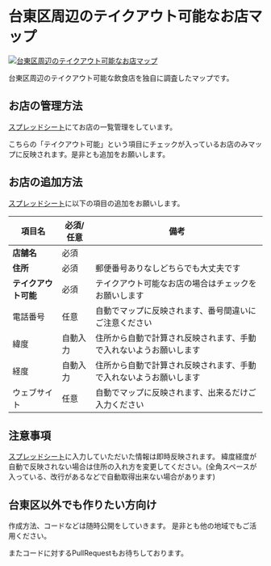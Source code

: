 # 台東区周辺のテイクアウト可能なお店マップ

[![台東区周辺のテイクアウト可能なお店マップ](https://user-images.githubusercontent.com/6129513/79033298-1c8f3d80-7be8-11ea-953d-53bb86c5010a.png)](https://takeoutmap-6fe47.web.app/)

台東区周辺のテイクアウト可能な飲食店を独自に調査したマップです。

## お店の管理方法
[スプレッドシート](https://docs.google.com/spreadsheets/d/17wEI2oBZ94odAKiXm7eeoWpkhA5jdVaZogVxhRYXxaU/edit#gid=0)にてお店の一覧管理をしています。   

こちらの「テイクアウト可能」という項目にチェックが入っているお店のみマップに反映されます。是非とも追加をお願いします。

## お店の追加方法
[スプレッドシート](https://docs.google.com/spreadsheets/d/17wEI2oBZ94odAKiXm7eeoWpkhA5jdVaZogVxhRYXxaU/edit#gid=0)に以下の項目の追加をお願いします。

| 項目名 | 必須/任意 | 備考 |
| ---- | ---- | ---- |
| **店舗名** | 必須 |  |
| **住所** | 必須 | 郵便番号ありなしどちらでも大丈夫です  |
| **テイクアウト可能** | 必須 | テイクアウト可能なお店の場合はチェックをお願いします |
| 電話番号 | 任意 | 自動でマップに反映されます、番号間違いにご注意ください |
| 緯度 | 自動入力 | 住所から自動で計算され反映されます、手動で入れないようお願いします | 
| 経度 | 自動入力 | 住所から自動で計算され反映されます、手動で入れないようお願いします | 
| ウェブサイト | 任意 | 自動でマップに反映されます、出来るだけご入力ください | 



   


## 注意事項
[スプレッドシート](https://docs.google.com/spreadsheets/d/17wEI2oBZ94odAKiXm7eeoWpkhA5jdVaZogVxhRYXxaU/edit#gid=0)に入力していただいた情報は即時反映されます。
緯度経度が自動で反映されない場合は住所の入れ方を変更してください。(全角スペースが入っている、改行があるなどで自動取得出来ない場合があります)

## 台東区以外でも作りたい方向け
作成方法、コードなどは随時公開をしていきます。
是非とも他の地域でもご活用ください。

またコードに対するPullRequestもお待ちしております。
